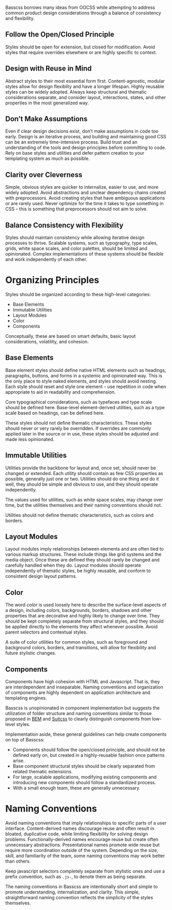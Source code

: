 
<p class="h3">
  Basscss borrows many ideas from OOCSS while attempting to address common product design considerations through a balance of consistency and flexibility.
</p>

## Follow the Open/Closed Principle

Styles should be open for extension, but closed for modification.
Avoid styles that require overrides elsewhere or are highly specific to context.

## Design with Reuse in Mind

Abstract styles to their most essential form first.
Content-agnostic, modular styles allow for design flexiblity and have a longer lifespan.
Highly reusable styles can be widely adopted.
Always keep structural and thematic considerations separate, and
consider layout, interactions, states, and other properties in the most generalized way.

## Don’t Make Assumptions

Even if clear design decisions exist, don’t make assumptions in code too early.
Design is an iterative process, and building and maintaining good CSS can be an extremely time-intensive process.
Build trust and an understanding of the tools and design principles before committing to code.
Rely on base styles and utilities and defer pattern creation to your templating system as much as possible.

## Clarity over Cleverness

Simple, obvious styles are quicker to internalize, easier to use, and more widely adopted.
Avoid abstractions and unclear dependency chains created with preprocessors.
Avoid creating styles that have ambiguous applications or are rarely used.
Never optimize for the time it takes to type something in CSS –
this is something that preprocessors should not aim to solve.

## Balance Consistency with Flexibility

Styles should maintain consistency while allowing iterative design processes to thrive.
Scalable systems, such as typography, type scales, grids, white space scales, and color palettes,
should be limited and opinionated.
Complex implementations of these systems should be flexible and work independently of each other.

# Organizing Principles

Styles should be organized according to these high-level categories:

- Base Elements
- Immutable Utilities
- Layout Modules
- Color
- Components

Conceptually, these are based on smart defaults,
basic layout considerations, volatility, and cohesion.

## Base Elements

Base element styles should define native HTML elements such as headings, paragraphs, buttons, and forms in a systemic and opinionated way. This is the only place to style naked elements, and styles should avoid nesting.
Each style should reset and style one element –
use repetition in code when appropriate to aid in readability and comprehension.

Core typographical considerations, such as typefaces and type scale should be defined here.
Base-level element-derived utilities, such as a type scale based on headings, can be defined here.

These styles should not define thematic characteristics.
These styles should never or very rarely be overridden.
If overrides are commonly applied later in the source or in use,
these styles should be adjusted and made less opinionated.

## Immutable Utilities

Utilities provide the backbone for layout and, once set, should never be changed or extended.
Each utility should contain as few CSS properties as possible, generally just one or two.
Utilities should do one thing and do it well,
they should be simple and obvious to use,
and they should operate independently.

The values used for utilities, such as white space scales, may change over time,
but the utilities themselves and their naming conventions should not.

Utilities should not define thematic characteristics, such as colors and borders.

## Layout Modules

Layout modules imply relationships between elements and are often tied to various markup structures.
These include things like grid systems and the media object.
Once these are defined they should rarely be changed and carefully handled when they do.
Layout modules should operate independently of thematic styles,
be highly reusable, and conform to consistent design layout patterns.

## Color

The word _color_ is used loosely here to describe
the surface-level aspects of a design, including
colors, backgrounds, borders, shadows and other properties
that are decorative and highly likely to change over time.
They should be kept completely separate from structural styles,
and they should be applied directly to the elements they affect whenever possible.
Avoid parent selectors and contextual styles.

A suite of color utilities for common styles, such as foreground and background colors, borders, and transitions,
will allow for flexibility and future stylistic changes.

## Components

Components have high cohesion with HTML and Javascript.
That is, they are interdependent and inseparable.
Naming conventions and organization of components are highly dependent on
application architecture and templating engines.

Basscss is unopinionated in component implementation but suggests the utilization of folder structure and naming conventions similar to those proposed in
[BEM](http://bem.info) and [Suitcss](http://suitcss.github.io)
to clearly distinguish components from low-level styles.

Implementation aside, these general guidelines can help create components on top of Basscss:

- Components should follow the open/closed principle, and should not be defined early on, but created in a highly-reusable fashion once patterns arise.
- Base component structural styles should be clearly separated from related thematic extensions.
- For large, scalable applications, modifying existing components and introducing new components should follow a standardized process.
- With a small enough team, these are generally unnecessary.

# Naming Conventions

Avoid naming conventions that imply relationships to specific parts of a user interface.
Content-derived names discourage reuse and often result in bloated, duplicative code,
while limiting flexibility for solving design problems.
Functionally-derived names encourage reuse but create often unnecessary abstractions.
Presentational names promote wide reuse but require more coordination outside of the system.
Depending on the size, skill, and familiarity of the team, some naming conventions may work better than others.

Keep javascript selectors completely separate from stylistic ones and use a prefix convention, such as `.js-`, to denote them as being separate.

The naming conventions in Basscss are intentionally short and simple to promote
understanding, internalization, and clarity.
This simple, straightforward naming convention reflects the simplicity of the styles themselves.


